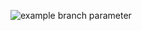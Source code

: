 ![example branch parameter](https://github.com/github/workflows/main.yml/badge.svg?branch=feature-1)

